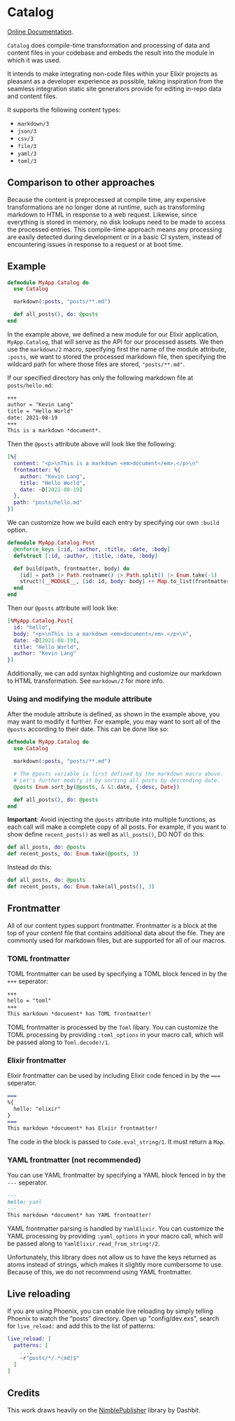 # Catalog

[Online Documentation](https://hexdocs.pm/catalog).

<!-- MDOC !-->

`Catalog` does compile-time transformation and processing of data and content files
in your codebase and embeds the result into the module in which it was used.

It intends to make integrating non-code files within your Elixir projects 
as pleasant as a developer experience as possible, taking inspiration from
the seamless integration static site generators provide for editing in-repo 
data and content files.

It supports the following content types:

* `markdown/3`
* `json/3`
* `csv/3`
* `file/3`
* `yaml/3`
* `toml/3`

## Comparison to other approaches

Because the content is preprocessed at compile time, any expensive transformations
are no longer done at runtime, such as transforming markdown to HTML in response to
a web request. Likewise, since everything is stored in memory, no disk lookups need
to be made to access the processed entries. This compile-time approach means any processing
are easily detected during development or in a basic CI system, instead of encountering issues
in response to a request or at boot time. 

## Example

```elixir
defmodule MyApp.Catalog do
  use Catalog

  markdown(:posts, "posts/**.md")

  def all_posts(), do: @posts
end
```

In the example above, we defined a new module for our Elixir application, `MyApp.Catalog`,
that will serve as the API for our processed assets. We then use the `markdown/2` macro,
specifying first the name of the module attribute, `:posts`, we want to stored the processed markdown file,
then specifying the wildcard path for where those files are stored, `"posts/**.md"`.

If our specified directory has only the following markdown file at `posts/hello.md`:

```markdown
+++
author = "Kevin Lang"
title = "Hello World"
date: 2021-08-19
+++
This is a markdown *document*.
```

Then the `@posts` attribute above will look like the following:

```elixir
[%{
  content: "<p>\nThis is a markdown <em>document</em>.</p>\n"
  frontmatter: %{
    author: "Kevin Lang",
    title: "Hello World",
    date: ~D[2021-08-19]
  },
  path: "posts/hello.md"
}]
```

We can customize how we build each entry by specifying our own `:build` option.

```elixir 
defmodule MyApp.Catalog.Post
  @enforce_keys [:id, :author, :title, :date, :body]
  defstruct [:id, :author, :title, :date, :body]

  def build(path, frontmatter, body) do
    [id] = path |> Path.rootname() |> Path.split() |> Enum.take(-1)
    struct!(__MODULE__, [id: id, body: body] ++ Map.to_list(frontmatter))
  end
end
```

Then our `@posts` attribute will look like:

```elixir
[%MyApp.Catalog.Post{
  id: "hello",
  body: "<p>\nThis is a markdown <em>document</em>.</p>\n",
  date: ~D[2021-08-19],
  title: "Hello World",
  author: "Kevin Lang"
}]
```

Additionally, we can add syntax highlighting and customize our markdown to HTML
transformation. See `markdown/2` for more info.

### Using and modifying the module attribute

After the module attribute is defined, as shown in the example above, you may want to
modify it further. For example, you may want to sort all of the `@posts` according to
their date. This can be done like so:

```elixir
defmodule MyApp.Catalog do
  use Catalog

  markdown(:posts, "posts/**.md")

  # The @posts variable is first defined by the markdown macro above.
  # Let's further modify it by sorting all posts by descending date.
  @posts Enum.sort_by(@posts, & &1.date, {:desc, Date})

  def all_posts(), do: @posts
end
```

**Important**: Avoid injecting the `@posts` attribute into multiple functions,
as each call will make a complete copy of all posts. For example, if you want
to show define `recent_posts()` as well as `all_posts()`, DO NOT do this:

```elixir
def all_posts, do: @posts
def recent_posts, do: Enum.take(@posts, 3)
```

Instead do this:

```elixir
def all_posts, do: @posts
def recent_posts, do: Enum.take(all_posts(), 3)
```

## Frontmatter

All of our content types support frontmatter. Frontmatter is a block at the top of your
content file that contains additional data about the file. They are commonly used for markdown
files, but are supported for all of our macros.

### TOML frontmatter

TOML frontmatter can be used by specifying a TOML block fenced in by the `+++` seperator:

```markdown
+++
hello = "toml"
+++
This markdown *document* has TOML frontmatter!
```

TOML frontmatter is processed by the `Toml` libary. You can customize the TOML processing by providing 
`:toml_options` in your macro call, which will be passed along to `Toml.decode!/1`. 

### Elixir frontmatter

Elixir frontmatter can be used by including Elixir code fenced in by the `===` seperator.

```markdown
===
%{
  hello: "elixir"
}
===
This markdown *document* has Elxiir frontmatter!
```

The code in the block is passed to `Code.eval_string/1`. It must return a `Map`.

### YAML frontmatter (not recommended)

You can use YAML frontmatter by specifying a YAML block fenced in by the `---` seperator.

```markdown
---
hello: yaml
---
This markdown *document* has YAML frontmatter!
```

YAML frontmatter parsing is handled by `YamlElixir`. You can customize the YAML processing by providing
`:yaml_options` in your macro call, which will be passed along to `YamlElixir.read_from_string!/2`.

Unfortunately, this library does not allow us to have the keys returned as atoms instead of strings, which
makes it slightly more cumbersome to use. Because of this, we do not recommend using YAML frontmatter.

## Live reloading

If you are using Phoenix, you can enable live reloading by simply telling Phoenix to watch the “posts” directory. Open up "config/dev.exs", search for `live_reload:` and add this to the list of patterns:

```elixir
live_reload: [
  patterns: [
    ...,
    ~r"posts/*/.*(md)$"
  ]
]
```

## Credits

This work draws heavily on the [NimblePublisher](https://github.com/dashbitco/nimble_publisher) library by Dashbit.
